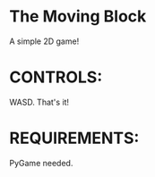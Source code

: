 # The Moving Block
 A simple 2D game!

# CONTROLS:
 WASD. That's it!

# REQUIREMENTS:
 PyGame needed.
